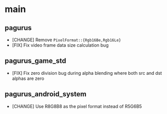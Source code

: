 main
====

pagurus
-------

- [CHANGE] Remove `PixelFormat::{Rgb16Be,Rgb16Le}`
- [FIX] Fix video frame data size calculation bug

pagurus_game_std
----------------

- [FIX] Fix zero division bug during alpha blending where both src and dst alphas are zero

pagurus_android_system
----------------------

- [CHANGE] Use R8G8B8 as the pixel format instead of R5G6B5
